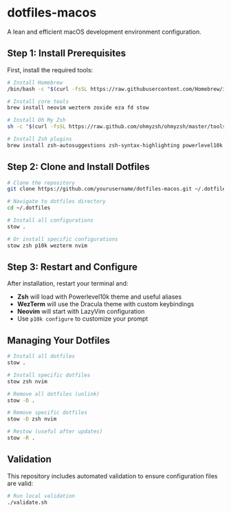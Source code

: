 # dotfiles-macos

A lean and efficient macOS development environment configuration.

## Step 1: Install Prerequisites

First, install the required tools:

```bash
# Install Homebrew
/bin/bash -c "$(curl -fsSL https://raw.githubusercontent.com/Homebrew/install/HEAD/install.sh)"

# Install core tools
brew install neovim wezterm zoxide eza fd stow

# Install Oh My Zsh
sh -c "$(curl -fsSL https://raw.github.com/ohmyzsh/ohmyzsh/master/tools/install.sh)"

# Install Zsh plugins
brew install zsh-autosuggestions zsh-syntax-highlighting powerlevel10k
```

## Step 2: Clone and Install Dotfiles

```bash
# Clone the repository
git clone https://github.com/yourusername/dotfiles-macos.git ~/.dotfiles

# Navigate to dotfiles directory
cd ~/.dotfiles

# Install all configurations
stow .

# Or install specific configurations
stow zsh p10k wezterm nvim
```

## Step 3: Restart and Configure

After installation, restart your terminal and:

- **Zsh** will load with Powerlevel10k theme and useful aliases
- **WezTerm** will use the Dracula theme with custom keybindings
- **Neovim** will start with LazyVim configuration
- Use `p10k configure` to customize your prompt

## Managing Your Dotfiles

```bash
# Install all dotfiles
stow .

# Install specific dotfiles
stow zsh nvim

# Remove all dotfiles (unlink)
stow -D .

# Remove specific dotfiles
stow -D zsh nvim

# Restow (useful after updates)
stow -R .
```

## Validation

This repository includes automated validation to ensure configuration files are valid:

```bash
# Run local validation
./validate.sh
```

